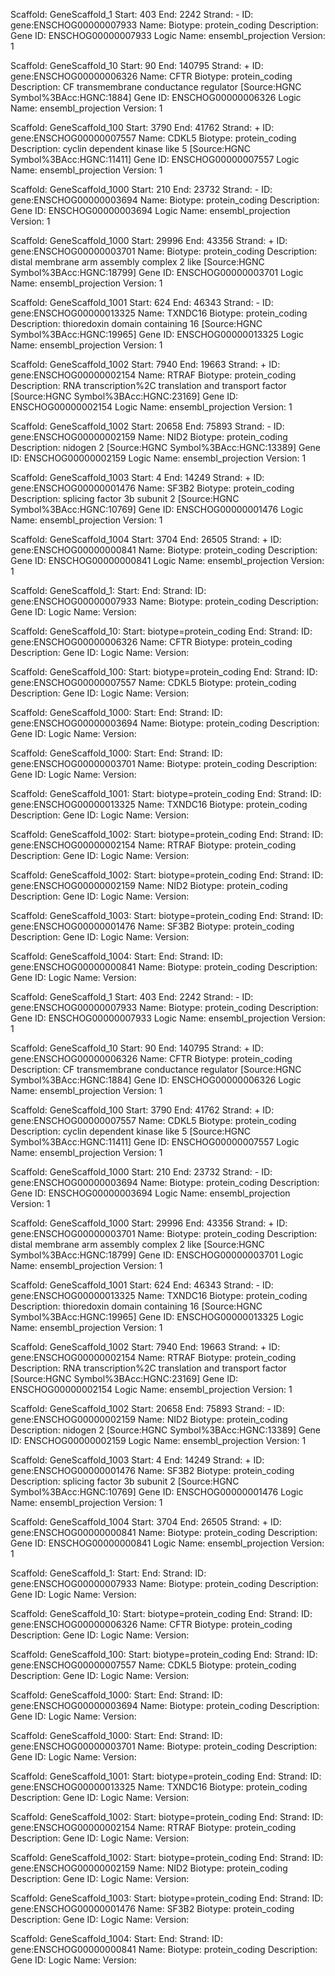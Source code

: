 Scaffold: GeneScaffold_1
Start: 403
End: 2242
Strand: -
ID: gene:ENSCHOG00000007933
Name: 
Biotype: protein_coding
Description: 
Gene ID: ENSCHOG00000007933
Logic Name: ensembl_projection
Version: 1

Scaffold: GeneScaffold_10
Start: 90
End: 140795
Strand: +
ID: gene:ENSCHOG00000006326
Name: CFTR
Biotype: protein_coding
Description: CF transmembrane conductance regulator [Source:HGNC Symbol%3BAcc:HGNC:1884]
Gene ID: ENSCHOG00000006326
Logic Name: ensembl_projection
Version: 1

Scaffold: GeneScaffold_100
Start: 3790
End: 41762
Strand: +
ID: gene:ENSCHOG00000007557
Name: CDKL5
Biotype: protein_coding
Description: cyclin dependent kinase like 5 [Source:HGNC Symbol%3BAcc:HGNC:11411]
Gene ID: ENSCHOG00000007557
Logic Name: ensembl_projection
Version: 1

Scaffold: GeneScaffold_1000
Start: 210
End: 23732
Strand: -
ID: gene:ENSCHOG00000003694
Name: 
Biotype: protein_coding
Description: 
Gene ID: ENSCHOG00000003694
Logic Name: ensembl_projection
Version: 1

Scaffold: GeneScaffold_1000
Start: 29996
End: 43356
Strand: +
ID: gene:ENSCHOG00000003701
Name: 
Biotype: protein_coding
Description: distal membrane arm assembly complex 2 like [Source:HGNC Symbol%3BAcc:HGNC:18799]
Gene ID: ENSCHOG00000003701
Logic Name: ensembl_projection
Version: 1

Scaffold: GeneScaffold_1001
Start: 624
End: 46343
Strand: -
ID: gene:ENSCHOG00000013325
Name: TXNDC16
Biotype: protein_coding
Description: thioredoxin domain containing 16 [Source:HGNC Symbol%3BAcc:HGNC:19965]
Gene ID: ENSCHOG00000013325
Logic Name: ensembl_projection
Version: 1

Scaffold: GeneScaffold_1002
Start: 7940
End: 19663
Strand: +
ID: gene:ENSCHOG00000002154
Name: RTRAF
Biotype: protein_coding
Description: RNA transcription%2C translation and transport factor [Source:HGNC Symbol%3BAcc:HGNC:23169]
Gene ID: ENSCHOG00000002154
Logic Name: ensembl_projection
Version: 1

Scaffold: GeneScaffold_1002
Start: 20658
End: 75893
Strand: -
ID: gene:ENSCHOG00000002159
Name: NID2
Biotype: protein_coding
Description: nidogen 2 [Source:HGNC Symbol%3BAcc:HGNC:13389]
Gene ID: ENSCHOG00000002159
Logic Name: ensembl_projection
Version: 1

Scaffold: GeneScaffold_1003
Start: 4
End: 14249
Strand: +
ID: gene:ENSCHOG00000001476
Name: SF3B2
Biotype: protein_coding
Description: splicing factor 3b subunit 2 [Source:HGNC Symbol%3BAcc:HGNC:10769]
Gene ID: ENSCHOG00000001476
Logic Name: ensembl_projection
Version: 1

Scaffold: GeneScaffold_1004
Start: 3704
End: 26505
Strand: +
ID: gene:ENSCHOG00000000841
Name: 
Biotype: protein_coding
Description: 
Gene ID: ENSCHOG00000000841
Logic Name: ensembl_projection
Version: 1

Scaffold: GeneScaffold_1:
Start: 
End: 
Strand: 
ID: gene:ENSCHOG00000007933
Name: 
Biotype: protein_coding
Description: 
Gene ID: 
Logic Name: 
Version: 

Scaffold: GeneScaffold_10:
Start: biotype=protein_coding
End: 
Strand: 
ID: gene:ENSCHOG00000006326
Name: CFTR
Biotype: protein_coding
Description: 
Gene ID: 
Logic Name: 
Version: 

Scaffold: GeneScaffold_100:
Start: biotype=protein_coding
End: 
Strand: 
ID: gene:ENSCHOG00000007557
Name: CDKL5
Biotype: protein_coding
Description: 
Gene ID: 
Logic Name: 
Version: 

Scaffold: GeneScaffold_1000:
Start: 
End: 
Strand: 
ID: gene:ENSCHOG00000003694
Name: 
Biotype: protein_coding
Description: 
Gene ID: 
Logic Name: 
Version: 

Scaffold: GeneScaffold_1000:
Start: 
End: 
Strand: 
ID: gene:ENSCHOG00000003701
Name: 
Biotype: protein_coding
Description: 
Gene ID: 
Logic Name: 
Version: 

Scaffold: GeneScaffold_1001:
Start: biotype=protein_coding
End: 
Strand: 
ID: gene:ENSCHOG00000013325
Name: TXNDC16
Biotype: protein_coding
Description: 
Gene ID: 
Logic Name: 
Version: 

Scaffold: GeneScaffold_1002:
Start: biotype=protein_coding
End: 
Strand: 
ID: gene:ENSCHOG00000002154
Name: RTRAF
Biotype: protein_coding
Description: 
Gene ID: 
Logic Name: 
Version: 

Scaffold: GeneScaffold_1002:
Start: biotype=protein_coding
End: 
Strand: 
ID: gene:ENSCHOG00000002159
Name: NID2
Biotype: protein_coding
Description: 
Gene ID: 
Logic Name: 
Version: 

Scaffold: GeneScaffold_1003:
Start: biotype=protein_coding
End: 
Strand: 
ID: gene:ENSCHOG00000001476
Name: SF3B2
Biotype: protein_coding
Description: 
Gene ID: 
Logic Name: 
Version: 

Scaffold: GeneScaffold_1004:
Start: 
End: 
Strand: 
ID: gene:ENSCHOG00000000841
Name: 
Biotype: protein_coding
Description: 
Gene ID: 
Logic Name: 
Version: 

Scaffold: GeneScaffold_1
Start: 403
End: 2242
Strand: -
ID: gene:ENSCHOG00000007933
Name: 
Biotype: protein_coding
Description: 
Gene ID: ENSCHOG00000007933
Logic Name: ensembl_projection
Version: 1

Scaffold: GeneScaffold_10
Start: 90
End: 140795
Strand: +
ID: gene:ENSCHOG00000006326
Name: CFTR
Biotype: protein_coding
Description: CF transmembrane conductance regulator [Source:HGNC Symbol%3BAcc:HGNC:1884]
Gene ID: ENSCHOG00000006326
Logic Name: ensembl_projection
Version: 1

Scaffold: GeneScaffold_100
Start: 3790
End: 41762
Strand: +
ID: gene:ENSCHOG00000007557
Name: CDKL5
Biotype: protein_coding
Description: cyclin dependent kinase like 5 [Source:HGNC Symbol%3BAcc:HGNC:11411]
Gene ID: ENSCHOG00000007557
Logic Name: ensembl_projection
Version: 1

Scaffold: GeneScaffold_1000
Start: 210
End: 23732
Strand: -
ID: gene:ENSCHOG00000003694
Name: 
Biotype: protein_coding
Description: 
Gene ID: ENSCHOG00000003694
Logic Name: ensembl_projection
Version: 1

Scaffold: GeneScaffold_1000
Start: 29996
End: 43356
Strand: +
ID: gene:ENSCHOG00000003701
Name: 
Biotype: protein_coding
Description: distal membrane arm assembly complex 2 like [Source:HGNC Symbol%3BAcc:HGNC:18799]
Gene ID: ENSCHOG00000003701
Logic Name: ensembl_projection
Version: 1

Scaffold: GeneScaffold_1001
Start: 624
End: 46343
Strand: -
ID: gene:ENSCHOG00000013325
Name: TXNDC16
Biotype: protein_coding
Description: thioredoxin domain containing 16 [Source:HGNC Symbol%3BAcc:HGNC:19965]
Gene ID: ENSCHOG00000013325
Logic Name: ensembl_projection
Version: 1

Scaffold: GeneScaffold_1002
Start: 7940
End: 19663
Strand: +
ID: gene:ENSCHOG00000002154
Name: RTRAF
Biotype: protein_coding
Description: RNA transcription%2C translation and transport factor [Source:HGNC Symbol%3BAcc:HGNC:23169]
Gene ID: ENSCHOG00000002154
Logic Name: ensembl_projection
Version: 1

Scaffold: GeneScaffold_1002
Start: 20658
End: 75893
Strand: -
ID: gene:ENSCHOG00000002159
Name: NID2
Biotype: protein_coding
Description: nidogen 2 [Source:HGNC Symbol%3BAcc:HGNC:13389]
Gene ID: ENSCHOG00000002159
Logic Name: ensembl_projection
Version: 1

Scaffold: GeneScaffold_1003
Start: 4
End: 14249
Strand: +
ID: gene:ENSCHOG00000001476
Name: SF3B2
Biotype: protein_coding
Description: splicing factor 3b subunit 2 [Source:HGNC Symbol%3BAcc:HGNC:10769]
Gene ID: ENSCHOG00000001476
Logic Name: ensembl_projection
Version: 1

Scaffold: GeneScaffold_1004
Start: 3704
End: 26505
Strand: +
ID: gene:ENSCHOG00000000841
Name: 
Biotype: protein_coding
Description: 
Gene ID: ENSCHOG00000000841
Logic Name: ensembl_projection
Version: 1

Scaffold: GeneScaffold_1:
Start: 
End: 
Strand: 
ID: gene:ENSCHOG00000007933
Name: 
Biotype: protein_coding
Description: 
Gene ID: 
Logic Name: 
Version: 

Scaffold: GeneScaffold_10:
Start: biotype=protein_coding
End: 
Strand: 
ID: gene:ENSCHOG00000006326
Name: CFTR
Biotype: protein_coding
Description: 
Gene ID: 
Logic Name: 
Version: 

Scaffold: GeneScaffold_100:
Start: biotype=protein_coding
End: 
Strand: 
ID: gene:ENSCHOG00000007557
Name: CDKL5
Biotype: protein_coding
Description: 
Gene ID: 
Logic Name: 
Version: 

Scaffold: GeneScaffold_1000:
Start: 
End: 
Strand: 
ID: gene:ENSCHOG00000003694
Name: 
Biotype: protein_coding
Description: 
Gene ID: 
Logic Name: 
Version: 

Scaffold: GeneScaffold_1000:
Start: 
End: 
Strand: 
ID: gene:ENSCHOG00000003701
Name: 
Biotype: protein_coding
Description: 
Gene ID: 
Logic Name: 
Version: 

Scaffold: GeneScaffold_1001:
Start: biotype=protein_coding
End: 
Strand: 
ID: gene:ENSCHOG00000013325
Name: TXNDC16
Biotype: protein_coding
Description: 
Gene ID: 
Logic Name: 
Version: 

Scaffold: GeneScaffold_1002:
Start: biotype=protein_coding
End: 
Strand: 
ID: gene:ENSCHOG00000002154
Name: RTRAF
Biotype: protein_coding
Description: 
Gene ID: 
Logic Name: 
Version: 

Scaffold: GeneScaffold_1002:
Start: biotype=protein_coding
End: 
Strand: 
ID: gene:ENSCHOG00000002159
Name: NID2
Biotype: protein_coding
Description: 
Gene ID: 
Logic Name: 
Version: 

Scaffold: GeneScaffold_1003:
Start: biotype=protein_coding
End: 
Strand: 
ID: gene:ENSCHOG00000001476
Name: SF3B2
Biotype: protein_coding
Description: 
Gene ID: 
Logic Name: 
Version: 

Scaffold: GeneScaffold_1004:
Start: 
End: 
Strand: 
ID: gene:ENSCHOG00000000841
Name: 
Biotype: protein_coding
Description: 
Gene ID: 
Logic Name: 
Version: 

